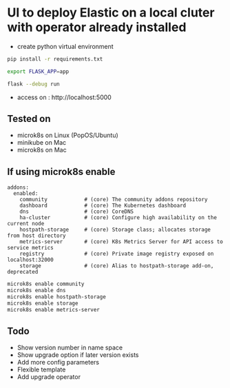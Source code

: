 # UI to deploy Elastic on a local cluter with operator already installed

* create python virtual environment

```bash
pip install -r requirements.txt

export FLASK_APP=app

flask --debug run
```

* access on : http://localhost:5000


## Tested on
* microk8s on Linux (PopOS/Ubuntu)
* minikube on Mac
* microk8s on Mac

## If using microk8s enable
```
addons:
  enabled:
    community            # (core) The community addons repository
    dashboard            # (core) The Kubernetes dashboard
    dns                  # (core) CoreDNS
    ha-cluster           # (core) Configure high availability on the current node
    hostpath-storage     # (core) Storage class; allocates storage from host directory
    metrics-server       # (core) K8s Metrics Server for API access to service metrics
    registry             # (core) Private image registry exposed on localhost:32000
    storage              # (core) Alias to hostpath-storage add-on, deprecated
```

```bash
microk8s enable community
microk8s enable dns
microk8s enable hostpath-storage
microk8s enable storage
microk8s enable metrics-server
```

## Todo
* Show version number in name space
* Show upgrade option if later version exists
* Add more config parameters
* Flexible template
* Add upgrade operator